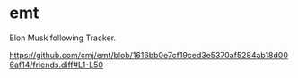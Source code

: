 # emt
Elon Musk following Tracker.

https://github.com/cmj/emt/blob/1616bb0e7cf19ced3e5370af5284ab18d006af14/friends.diff#L1-L50
